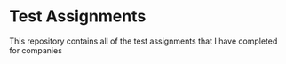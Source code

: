 # Test Assignments
This repository contains all of the test assignments that I have completed for companies
